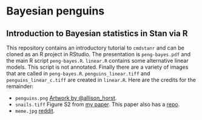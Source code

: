 # Bayesian penguins
## Introduction to Bayesian statistics in Stan via R
This repository contains an introductory tutorial to `cmdstanr` and can be cloned as an R project in RStudio. The presentation is `peng-bayes.pdf` and the main R script `peng-bayes.R`. `linear.R` contains some alternative linear models. This script is not annotated. Finally there are a variety of images that are called in `peng-bayes.R`. `penguins_linear.tiff` and `penguins_linear_c.tiff` are created in `linear.R`. Here are the credits for the remainder:
- `penguins.png` [Artwork by @allison_horst](https://allisonhorst.github.io/palmerpenguins/reference/figures/lter_penguins.png).
- `snails.tiff` Figure S2 from [my paper](https://doi.org/10.1007/s10750-023-05143-4). This paper also has a [repo](https://github.com/lukaseamus/Phorcus).
- `meme.jpg` [reddit](https://www.reddit.com/r/physicsmemes/comments/ro2lm1/it_always_was/). 

